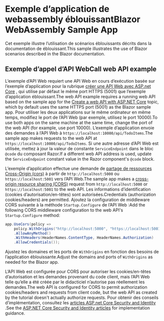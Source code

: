 # <a name="blazor-webassembly-sample-app"></a><span data-ttu-id="d4a58-101">Exemple d’application de webassembly éblouissant</span><span class="sxs-lookup"><span data-stu-id="d4a58-101">Blazor WebAssembly Sample App</span></span>

<span data-ttu-id="d4a58-102">Cet exemple illustre l’utilisation de scénarios éblouissants décrits dans la documentation de éblouissant.</span><span class="sxs-lookup"><span data-stu-id="d4a58-102">This sample illustrates the use of Blazor scenarios described in the Blazor documentation.</span></span>

## <a name="call-web-api-example"></a><span data-ttu-id="d4a58-103">Exemple d’appel d’API Web</span><span class="sxs-lookup"><span data-stu-id="d4a58-103">Call web API example</span></span>

<span data-ttu-id="d4a58-104">L’exemple d’API Web requiert une API Web en cours d’exécution basée sur l’exemple d’application pour la rubrique <a href="https://docs.microsoft.com/aspnet/core/tutorials/first-web-api">créer une API Web avec ASP.net Core</a> , qui utilise par défaut le même port HTTPS (5001) que l’exemple d’application éblouissant.</span><span class="sxs-lookup"><span data-stu-id="d4a58-104">The web API example requires a running web API based on the sample app for the <a href="https://docs.microsoft.com/aspnet/core/tutorials/first-web-api">Create a web API with ASP.NET Core</a> topic, which by default uses the same HTTPS port (5001) as the Blazor sample app.</span></span> <span data-ttu-id="d4a58-105">Pour utiliser les deux applications sur le même ordinateur en même temps, modifiez le port de l’API Web (par exemple, utilisez le port 10000).</span><span class="sxs-lookup"><span data-stu-id="d4a58-105">To use both apps on the same machine at the same time, change the port of the web API (for example, use port 10000).</span></span> <span data-ttu-id="d4a58-106">L’exemple d’application envoie des demandes à l’API Web à `https://localhost:10000/api/TodoItems`.</span><span class="sxs-lookup"><span data-stu-id="d4a58-106">The sample app makes requests to the web API at `https://localhost:10000/api/TodoItems`.</span></span> <span data-ttu-id="d4a58-107">Si une autre adresse d’API Web est utilisée, mettez à jour la valeur de constante `ServiceEndpoint` dans le bloc `@code` du composant Razor.</span><span class="sxs-lookup"><span data-stu-id="d4a58-107">If a different web API address is used, update the `ServiceEndpoint` constant value in the Razor component's `@code` block.</span></span></p>

<span data-ttu-id="d4a58-108">L’exemple d’application effectue une demande de <a href="https://docs.microsoft.com/aspnet/core/security/cors">partage de ressources Cross-Origin (cors)</a> à partir de `http://localhost:5000` ou `https://localhost:5001` vers l’API Web.</span><span class="sxs-lookup"><span data-stu-id="d4a58-108">The sample app makes a <a href="https://docs.microsoft.com/aspnet/core/security/cors">cross-origin resource sharing (CORS)</a> request from `http://localhost:5000` or `https://localhost:5001` to the web API.</span></span> <span data-ttu-id="d4a58-109">Les informations d’identification (cookies d’autorisation/en-têtes) sont autorisées.</span><span class="sxs-lookup"><span data-stu-id="d4a58-109">Credentials (authorization cookies/headers) are permitted.</span></span> <span data-ttu-id="d4a58-110">Ajoutez la configuration de middleware CORS suivante à la méthode `Startup.Configure` de l’API Web :</span><span class="sxs-lookup"><span data-stu-id="d4a58-110">Add the following CORS middleware configuration to the web API's `Startup.Configure` method:</span></span></p>

```csharp
app.UseCors(policy => 
    policy.WithOrigins("http://localhost:5000", "https://localhost:5001")
    .AllowAnyMethod()
    .WithHeaders(HeaderNames.ContentType, HeaderNames.Authorization)
    .AllowCredentials());
```

<span data-ttu-id="d4a58-111">Ajustez les domaines et les ports de `WithOrigins` en fonction des besoins de l’application éblouissante.</span><span class="sxs-lookup"><span data-stu-id="d4a58-111">Adjust the domains and ports of `WithOrigins` as needed for the Blazor app.</span></span>

<span data-ttu-id="d4a58-112">L’API Web est configurée pour CORS pour autoriser les cookies/en-têtes d’autorisation et les demandes provenant du code client, mais l’API Web telle qu’elle a été créée par le didacticiel n’autorise pas réellement les demandes.</span><span class="sxs-lookup"><span data-stu-id="d4a58-112">The web API is configured for CORS to permit authorization cookies/headers and requests from client code, but the web API as created by the tutorial doesn't actually authorize requests.</span></span> <span data-ttu-id="d4a58-113">Pour obtenir des conseils d’implémentation, consultez les <a href="https://docs.microsoft.com/aspnet/core/security/">articles ASP.net Core Security and Identity</a> .</span><span class="sxs-lookup"><span data-stu-id="d4a58-113">See the <a href="https://docs.microsoft.com/aspnet/core/security/">ASP.NET Core Security and Identity articles</a> for implementation guidance.</span></span>
